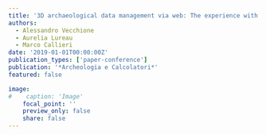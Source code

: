 ```yaml
---
title: '3D archaeological data management via web: The experience with 3DHOP software'
authors:
  - Alessandro Vecchione
  - Aurelia Lureau
  - Marco Callieri
date: '2019-01-01T00:00:00Z'
publication_types: ['paper-conference']
publication: '*Archeologia e Calcolatori*'
featured: false

image:
#    caption: 'Image'
    focal_point: ''
    preview_only: false
    share: false
---
```


